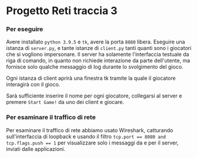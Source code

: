 # Progetto Reti traccia 3

### Per eseguire

Avere installato `python 3.9.5` e `tk`, avere la porta `8080` libera.
Eseguire una istanza di `server.py`, e tante istanze di `client.py` tanti quanti sono i giocatori che si vogliono impersonare.
Il server ha solamente l'interfaccia testuale da riga di comando, in quanto non richiede interazione da parte dell'utente, ma fornisce solo qualche messaggio di log durante lo svolgimento del gioco.

Ogni istanza di client aprirà una finestra tk tramite la quale il giocatore interagirà con il gioco.

Sarà sufficiente inserire il nome per ogni giocatore, collegarsi al server e premere `Start Game!` da uno dei client e giocare.

### Per esaminare il traffico di rete

Per esaminare il traffico di rete abbiamo usato Wireshark, catturando sull'interfaccia di loopback e usando il filtro `tcp.port == 8080 and tcp.flags.push == 1` per visualizzare solo i messaggi da e per il server, inviati dalle applicazioni.